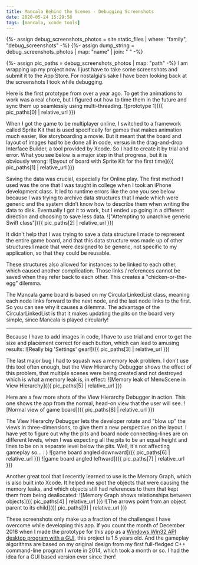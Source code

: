 ```yaml
---
title: Mancala Behind the Scenes - Debugging Screenshots
date: 2020-05-24 15:29:58
tags: [mancala, xcode tools]
---
```

{%- assign debug_screenshots_photos = site.static_files | where: "family", "debug_screenshots" -%}
{%- assign dump_string = debug_screenshots_photos | map: "name" | join: " " -%}

<script type="text/javascript">
  console.log("Dumping debug_screenshots_names");
  console.log( "{{ dump_string }}" );
</script>

{%- assign pic_paths = debug_screenshots_photos | map: "path" -%}
I am wrapping up my project now. I just have to take some screenshots and submit it to the App Store. For nostalgia’s sake I have been looking back at the screenshots I took while debugging.

Here is the first prototype from over a year ago. To get the animations to work was a real chore, but I figured out how to time them in the future and sync them up seamlessly using multi-threading.
![prototype 1]({{ pic_paths[0] | relative_url }})

When I got the game to be multiplayer online, I switched to a framework called Sprite Kit that is used specifically for games that makes animation much easier, like storyboarding a movie. But it meant that the board and layout of images had to be done all in code, versus in the drag-and-drop Interface Builder, a tool provided by Xcode. So I had to create it by trial and error. What you see below is a major step in that progress, but it is obviously wrong:
![layout of board with Sprite Kit for the first time]({{ pic_paths[1] | relative_url }})

Saving the data was crucial, especially for Online play. The first method I used was the one that I was taught in college when I took an iPhone development class. It led to runtime errors like the one you see below because I was trying to archive data structures that I made which were generic and the system didn’t know how to describe them when writing the data to disk. Eventually I got it to work, but I ended up going in a different direction and choosing to save less data.
!["Attempting to unarchive generic Swift class"]({{ pic_paths[2] | relative_url }})

It didn't help that I was trying to save a data structure I made to represent the entire game board, and that this data structure was made up of other structures I made that were designed to be generic, not specific to my application, so that they could be reusable.

These structures also allowed for instances to be linked to each other, which caused another complication. Those links / references cannot be saved when they refer back to each other. This creates a "chicken-or-the-egg” dilemma.

The Mancala game board is based on my CircularLinkedList class, meaning each node links forward to the next node, and the last node links to the first. So you can see why it causes a dilemma. The advantage of the CircularLinkedList is that it makes updating the pits on the board very simple, since Mancala is played circularly!
- - -
Because I have to add images in code, I have to use trial and error to get the size and placement correct for each button, which can lead to amusing results:
![Really big 'Settings' gear!]({{ pic_paths[3] | relative_url }})

The last major bug I had to squash was a memory leak problem. I don’t use this tool often enough, but the View Hierarchy Debugger shows the effect of this problem, that multiple scenes were being created and not destroyed which is what a memory leak is, in effect:
![Memory leak of MenuScene in View Hierarchy]({{ pic_paths[5] | relative_url }})

Here are a few more shots of the View Hierarchy Debugger in action. This one shows the app from the normal, head-on view that the user will see.
![Normal view of game board]({{ pic_paths[8] | relative_url }})

The View Hierarchy Debugger lets the developer rotate and "blow up" the views in three-dimensions, to give them a new perspective on the layout. I have yet to figure out why the pits and board node connecting-lines are on different levels, when I was expecting all the pits to be an equal height and lines to be on a separate level below the pits. Well, it's not affecting gameplay so… : )
![game board angled downward]({{ pic_paths[6] | relative_url }})
![game board angled leftward]({{ pic_paths[7] | relative_url }})

Another great tool that I recently learned to use is the Memory Graph, which is also built into Xcode. It helped me spot the objects that were causing the memory leaks, and which objects still had references to them that kept them from being deallocated:
![Memory Graph shows relationships between objects]({{ pic_paths[4] | relative_url }})
![The arrows point from an object parent to its child]({{ pic_paths[9] | relative_url }})

These screenshots only make up a fraction of the challenges I have overcome while developing this app. If you count the month of December 2018 when I made the prototype for this app as a [Windows Win32 API desktop program with a GUI](https://www.youtube.com/playlist?list=PLte_Zz-p0FPB45TBQy_yNd_ce7_C17pR5), this project is 1.5 years old. And the gameplay algorithms are based on my original design from my first full-fledged C++ command-line program I wrote in 2014, which took a month or so. I had the idea for a GUI based version ever since then!
